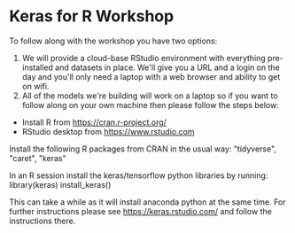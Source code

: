# Keras for R Workshop

To follow along with the workshop you have two options:

1. We will provide a cloud-base RStudio environment with everything pre-installed and datasets in place. We'll give you a URL and a login on the day and you'll only need a laptop with a web browser and ability to get on wifi.
2. All of the models we're building will work on a laptop so if you want to follow along on your own machine then please follow the steps below:

* Install R from https://cran.r-project.org/
* RStudio desktop from https://www.rstudio.com

Install the following R packages from CRAN in the usual way: "tidyverse", "caret", "keras"

In an R session install the keras/tensorflow python libraries by running:
library(keras)
install_keras()

This can take a while as it will install anaconda python at the same time. For further instructions please see https://keras.rstudio.com/ and follow the instructions there.

